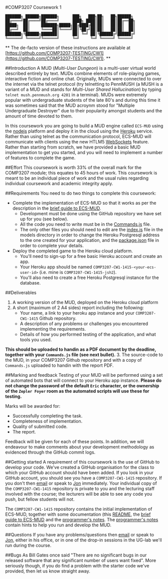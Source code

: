 #COMP3207 Coursework 1

	███████╗ ██████╗███████╗      ███╗   ███╗██╗   ██╗██████╗            
	██╔════╝██╔════╝██╔════╝      ████╗ ████║██║   ██║██╔══██╗           
	█████╗  ██║     ███████╗█████╗██╔████╔██║██║   ██║██║  ██║           
	██╔══╝  ██║     ╚════██║╚════╝██║╚██╔╝██║██║   ██║██║  ██║           
	███████╗╚██████╗███████║      ██║ ╚═╝ ██║╚██████╔╝██████╔╝           
	╚══════╝ ╚═════╝╚══════╝      ╚═╝     ╚═╝ ╚═════╝ ╚═════╝            

** The de-facto version of these instructions are available at [https://github.com/COMP3207-TESTING/CW1](https://github.com/COMP3207-TESTING/CW1). **

##Introduction
A MUD (*Multi-User Dungeon*) is a multi-user virtual world described entirely by text. MUDs combine elements of role-playing games, interactive fiction and online chat. Originally, MUDs were connected to over the internet via the telnet protocol (try telnetting to PennMUSH (a MUSH is a variant of a MUD and stands for *Multi-User Shared Hallucination*) by typing `telnet mush.pennmush.org 4201` in a terminal). MUDs were extremely popular with undergraduate students of the late 80's and during this time it was sometimes said that the MUD acroynm stood for "Multiple Undergraduate Destroyer" due to their popularity amongst students and the amount of time devoted to them.
	                                                                    
In this coursework you are going to build a MUD engine called `ECS-MUD` using the [nodejs](http://www.nodejs.org) platform and deploy it in the cloud using the [Heroku](http://www.heroku.com) service. Rather than using telnet as the communication protocol, ECS-MUD will communicate with clients using the new HTLM5 [WebSockets](https://www.websocket.org) feature. Rather than starting from scratch, we have provided a basic MUD implementation to get you started, and you will need to implement a number of features to complete the game. 

##Effort
This coursework is worth 33% of the overall mark for the COMP3207 module; this equates to 45 hours of work. This coursework is meant to be an individual piece of work and the usual rules regarding individual coursework and academic integrity apply.

##Requirements
You need to do two things to complete this coursework:

* Complete the implementation of ECS-MUD so that it works as per the description in the [brief guide to ECS-MUD](guide.md). 
	- Development must be done using the GitHub repository we have set up for you (see below). 
	- All the code you need to write must be in the [Commands.js](scripts/Commands.js) file. 
	- The only other files you should need to edit are the [index.js](models/index.js) file in the models directory in order to change the Heroku Postgresql address to the one created for your application, and the [package.json](package.json) file in order to complete your details.
* Deploy the completed game to the Heroku cloud platform.
	- You'll need to sign-up for a free basic Heroku account and create an app.
	- Your Heroku app should be named `COMP3207-CW1-1415-<your-ecs-user-id>` (i.e. mine is `COMP3207-CW1-1415-jsh2`).
	- You'll also need to create a free Heroku Postgresql instance for the database.

##Deliverables
1. A working version of the MUD, deployed on the Heroku cloud platform
2. A short (maximum of 2 A4 sides) report including the following:
	* Your name, a link to your heroku app instance and your `COMP3207-CW1-1415` Github repository.
	* A description of any problems or challenges you encountered implementing the requirements.
	* Details of how you performed testing of the application, and what tools you used.

  **This should be uploaded to handin as a PDF document by the deadline, together with your `Commands.js` file (see next bullet).**
3. The source-code to the MUD, in your COMP3207 Github repository and with a copy of `Commands.js` uploaded to handin with the report PDF.

##Marking and feedback
Testing of your MUD will be performed using a set of automated bots that will connect to your Heroku app instance. **Please do not change the password of the default `Eric` character, or the ownership of the `Zepler Foyer` room as the automated scripts will use these for testing.**

Marks will be awarded for:
* Successfully completing the task.
* Completeness of implementation.
* Quality of submitted code.
* The report.

Feedback will be given for each of these points. In addition, we will endeavour to make comments about your development methodology as evidenced through the GitHub commit logs.

##Getting started
A requirement of this coursework is the use of GitHub to develop your code. We've created a GitHub organisation for the class to which your GitHub account should have been added. If you look in your GitHub account, you should see you have a `COMP3207-CW1-1415` repository. If you don't then [email](mailto:jsh2@ecs.soton.ac.uk) or speak to [Jon](http://ecs.soton.ac.uk/people/jsh2) immediately. Your individual copy of the `COMP3207-CW1-1415` repository is private to you and the lecturing staff involved with the course; the lecturers will be able to see any code you push, but fellow students will not. 

The `COMP3207-CW1-1415` repository contains the initial implementation of ECS-MUD, together with some documentation (this [README](README.md), the [brief guide to ECS-MUD](guide.md) and the [programmer's notes](notes.md). The [programmer's notes](notes.md) contain hints to help you run and develop the MUD.

##Questions
If you have any problems/questions then [email](mailto:jsh2@ecs.soton.ac.uk) or speak to [Jon](http://ecs.soton.ac.uk/people/jsh2), either in his office, or in one of the drop-in sessions in the UG-lab we'll run during the course.

##Bugs
As Bill Gates once said "There are no significant bugs in our released software that any significant number of users want fixed". More seriously though, if you do find a problem with the starter code we've provided, then let us know straight away.
